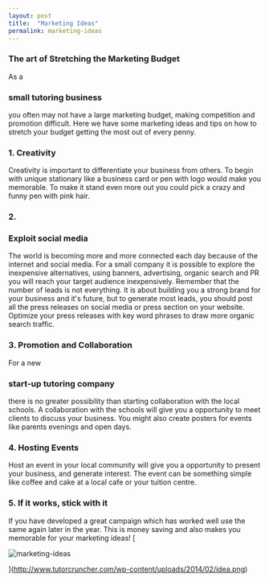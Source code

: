 ```yaml
---
layout: post
title:  "Marketing Ideas"
permalink: marketing-ideas
---
```

### The art of Stretching the Marketing Budget

 As a 

### small tutoring business

 you often may not have a large marketing budget, making competition and promotion difficult. Here we have some marketing ideas and tips on how to stretch your budget getting the most out of every penny. 

### 1\. Creativity

 Creativity is important to differentiate your business from others. To begin with unique stationary like a business card or pen with logo would make you memorable. To make it stand even more out you could pick a crazy and funny pen with pink hair. 

### 2\.

 

### Exploit social media

 The world is becoming more and more connected each day because of the internet and social media. For a small company it is possible to explore the inexpensive alternatives, using banners, advertising, organic search and PR you will reach your target audience inexpensively. Remember that the number of leads is not everything. It is about building you a strong brand for your business and it's future, but to generate most leads, you should post all the press releases on social media or press section on your website. Optimize your press releases with key word phrases to draw more organic search traffic. 

### 3\. Promotion and Collaboration

 For a new 

### start-up tutoring company

 there is no greater possibility than starting collaboration with the local schools. A collaboration with the schools will give you a opportunity to meet clients to discuss your business. You might also create posters for events like parents evenings and open days. 

### 4\. Hosting Events

 Host an event in your local community will give you a opportunity to present your business, and generate interest. The event can be something simple like coffee and cake at a local cafe or your tuition centre. 

### 5\. If it works, stick with it

 If you have developed a great campaign which has worked well use the same again later in the year. This is money saving and also makes you memorable for your marketing ideas! [

![marketing-ideas](http://www.tutorcruncher.com/wp-content/uploads/2014/02/idea.png)

](http://www.tutorcruncher.com/wp-content/uploads/2014/02/idea.png)
